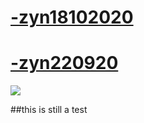 # [-zyn18102020](https://zyn.s-ul.eu/0QmMhD2P.osk)

# [-zyn220920](https://zyn.s-ul.eu/BWiYyaz3.osk)
![](https://i.imgur.com/IwabYYo.jpeg)


##this is still a test
